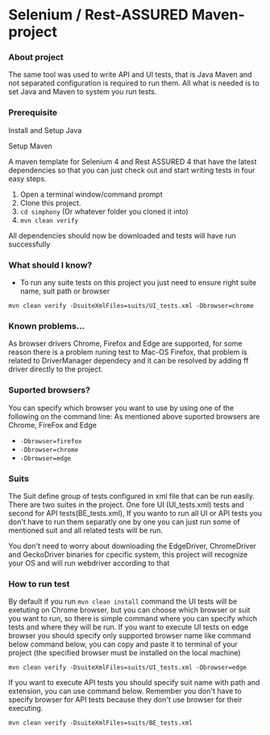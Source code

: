 Selenium / Rest-ASSURED Maven-project
=======================

### About project
The same tool was used to write API and UI tests, that is Java Maven and not separated configuration is required to run them.
All what is needed is to set Java and Maven to system you run tests.

### Prerequisite
Install and Setup Java

Setup Maven

A maven template for Selenium 4 and Rest ASSURED 4 that have the latest dependencies so that you can just check out and start writing tests in four easy steps.
1. Open a terminal window/command prompt
2. Clone this project.
3. `cd simphony` (Or whatever folder you cloned it into)
4. `mvn clean verify`

All dependencies should now be downloaded and tests will have run successfully 

### What should I know?

- To run any suite tests on this project you just need to ensure right suite name, suit path or browser
```shell
mvn clean verify -DsuiteXmlFiles=suits/UI_tests.xml -Dbrowser=chrome
```

### Known problems...

As browser drivers Chrome, Firefox and Edge are supported, for some reason there is a problem runing test to Mac-OS Firefox, that problem is related to DriverManager dependecy 
and it can be resolved by adding ff driver directly to the project.

### Suported browsers?

You can specify which browser you want to use by using one of the following on the command line:
As mentioned above suported browsers are Chrome, FireFox and Edge

- `-Dbrowser=firefox`
- `-Dbrowser=chrome`
- `-Dbrowser=edge`

### Suits
The Suit define group of tests configured in xml file that can be run easily.
There are two suites in the project. One fore UI (UI_tests.xml) tests and second for API tests(BE_tests.xml), If you wanto to run all UI or API tests you don't have to run them separatly one by one
you can just run some of mentioned suit and all related tests will be run.


You don't need to worry about downloading the EdgeDriver, ChromeDriver and GeckoDriver binaries for cpecific system, this project will recognize your OS and will run webdriver according to that

### How to run test
By default if you run ``` mvn clean install ``` command the UI tests will be exetuting on Chrome browser, but you can choose which browser or suit you want to run, so there is simple command where you can specify which tests and where they will be run.
If you want to execute UI tests on edge browser you should specify only supported browser name like command below command below, you can copy and paste it to terminal of your project (the specified browser must be installed on the local machine)
```shell
mvn clean verify -DsuiteXmlFiles=suits/UI_tests.xml -Dbrowser=edge
```
If you want to execute API tests you should specify suit name with path and extension, you can use command below. Remember you don't have to specify browser for API tests because they don't use browser for their executing. 
```shell
mvn clean verify -DsuiteXmlFiles=suits/BE_tests.xml
```
